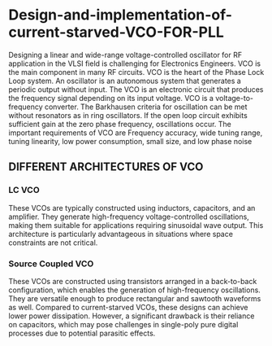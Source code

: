  # Design-and-implementation-of-current-starved-VCO-FOR-PLL
Designing a linear and wide-range voltage-controlled oscillator for RF
application in the VLSI field is challenging for Electronics Engineers. VCO is the main component in 
many RF circuits. VCO is the heart of the Phase Lock Loop system. An oscillator is an autonomous
system that generates a periodic output without input. The VCO is an electronic circuit
that produces the frequency signal depending on its input voltage. VCO is a voltage-to-frequency converter. The Barkhausen criteria for oscillation can be met without resonators as in
ring oscillators. If the open loop circuit exhibits sufficient gain at the zero phase frequency,
oscillations occur. The important requirements of VCO are Frequency accuracy, wide tuning
range, tuning linearity, low power consumption, small size, and low phase noise
## DIFFERENT ARCHITECTURES OF VCO
### LC VCO
These VCOs are typically constructed using inductors, capacitors, and an amplifier. They generate high-frequency voltage-controlled oscillations, making them suitable for applications requiring sinusoidal wave output. This architecture is particularly advantageous in situations where space constraints are not critical.
### Source Coupled VCO
These VCOs are constructed using transistors arranged in a back-to-back configuration, which enables the generation of high-frequency oscillations. They are versatile enough to produce rectangular and sawtooth waveforms as well. Compared to current-starved VCOs, these designs can achieve lower power dissipation. However, a significant drawback is their reliance on capacitors, which may pose challenges in single-poly pure digital processes due to potential parasitic effects.

